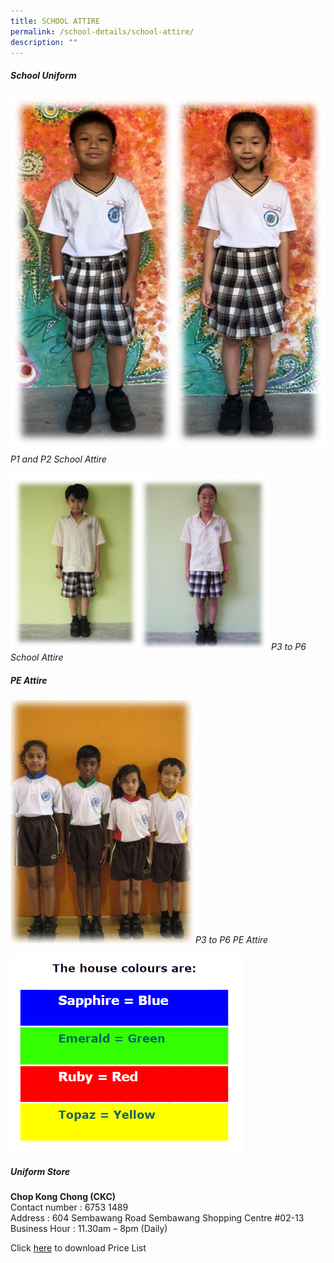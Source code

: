 ```yaml
---
title: SCHOOL ATTIRE
permalink: /school-details/school-attire/
description: ""
---
```

##### **School Uniform**
![](/images/School%20Details/uniform%20pic.jpg)
*P1 and P2 School Attire*

![](/images/School%20Details/Sch_uni.jpg)
*P3 to P6 School Attire*

##### **PE Attire**
![](/images/School%20Details/sch_pe.jpg)
*P3 to P6 PE Attire*

![](/images/School%20Details/house%20colors.png)

##### **Uniform Store**

**Chop Kong Chong (CKC)**
<br>Contact number : 6753 1489
<br>Address : 604 Sembawang Road Sembawang Shopping Centre #02-13
<br>Business Hour : 11.30am – 8pm (Daily)

Click [here](/files/School%20details/sch_uniforms.pdf) to download Price List
